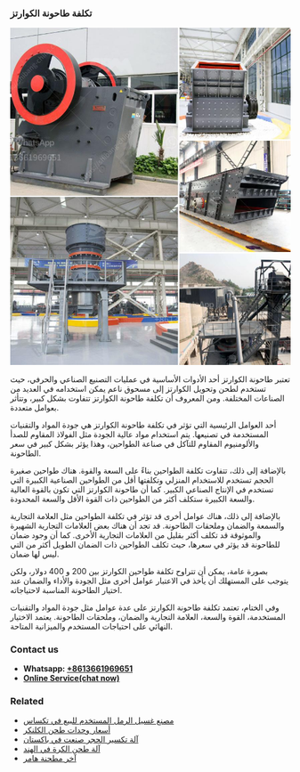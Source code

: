 <h3>تكلفة طاحونة الكوارتز</h3><img src='1701850763.jpg' alt=''><p>تعتبر طاحونة الكوارتز أحد الأدوات الأساسية في عمليات التصنيع الصناعي والحرفي، حيث تستخدم لطحن وتحويل الكوارتز إلى مسحوق ناعم يمكن استخدامه في العديد من الصناعات المختلفة. ومن المعروف أن تكلفة طاحونة الكوارتز تتفاوت بشكل كبير، وتتأثر بعوامل متعددة.</p><p>أحد العوامل الرئيسية التي تؤثر في تكلفة طاحونة الكوارتز هي جودة المواد والتقنيات المستخدمة في تصنيعها. يتم استخدام مواد عالية الجودة مثل الفولاذ المقاوم للصدأ والألومنيوم المقاوم للتآكل في صناعة الطواحين، وهذا يؤثر بشكل كبير في سعر الطاحونة.</p><p>بالإضافة إلى ذلك، تتفاوت تكلفة الطواحين بناءً على السعة والقوة. هناك طواحين صغيرة الحجم تستخدم للاستخدام المنزلي وتكلفتها أقل من الطواحين الصناعية الكبيرة التي تستخدم في الإنتاج الصناعي الكبير. كما أن طاحونة الكوارتز التي تكون بالقوة العالية والسعة الكبيرة ستكلف أكثر من الطواحين ذات القوة الأقل والسعة المحدودة.</p><p>بالإضافة إلى ذلك، هناك عوامل أخرى قد تؤثر في تكلفة الطواحين مثل العلامة التجارية والسمعة والضمان وملحقات الطاحونة. قد تجد أن هناك بعض العلامات التجارية الشهيرة والموثوقة قد تكلف أكثر بقليل من العلامات التجارية الأخرى. كما أن وجود ضمان للطاحونة قد يؤثر في سعرها، حيث تكلف الطواحين ذات الضمان الطويل أكثر من التي ليس لها ضمان.</p><p>بصورة عامة، يمكن أن تتراوح تكلفة طواحين الكوارتز بين 200 و 400 دولار، ولكن يتوجب على المستهلك أن يأخذ في الاعتبار عوامل أخرى مثل الجودة والأداء والضمان عند اختيار الطاحونة المناسبة لاحتياجاته.</p><p>وفي الختام، تعتمد تكلفة طاحونة الكوارتز على عدة عوامل مثل جودة المواد والتقنيات المستخدمة، القوة والسعة، العلامة التجارية والضمان، وملحقات الطاحونة. يعتمد الاختيار النهائي على احتياجات المستخدم والميزانية المتاحة.</p><h3>Contact us</h3><ul><li><strong>Whatsapp:&nbsp;<a href="https://wa.me/8613661969651">+8613661969651</a></strong></li><li><a href="https://swt.shibang-china.com/?git&amp;zhl&amp;تكلفة طاحونة الكوارتز"><strong>Online Service(chat now)</strong></a></li></ul><h3>Related</h3><ul><li><a href='مصنع غسيل الرمل المستخدم للبيع في تكساس.md'>مصنع غسيل الرمل المستخدم للبيع في تكساس</a></li><li><a href='أسعار وحدات طحن الكلنكر.md'>أسعار وحدات طحن الكلنكر</a></li><li><a href='آلة تكسير الحجر صنعت في باكستان.md'>آلة تكسير الحجر صنعت في باكستان</a></li><li><a href='آلة طحن الكرة في الهند.md'>آلة طحن الكرة في الهند</a></li><li><a href='آخر مطحنة هامر.md'>آخر مطحنة هامر</a></li></ul>